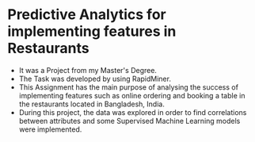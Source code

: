 # Predictive Analytics for implementing features in Restaurants

* It was a Project from my Master's Degree. 
* The Task was developed by using RapidMiner. 
* This Assignment has the main purpose of analysing the success of implementing features such as online ordering and booking a table in the restaurants located in Bangladesh, India. 
* During this project, the data was explored in order to find correlations between attributes and some Supervised Machine Learning models were implemented.  
